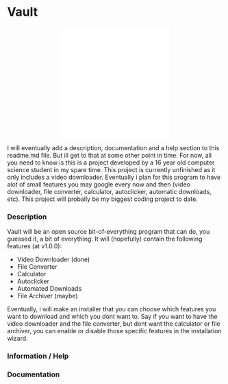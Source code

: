 # Vault #

<p align="center">
  <img src="https://github.com/BritishSpuds/Vault/blob/main/Assets/Icons/iconWhite256px.png?raw=true" alt="Vault Logo"/>
</p>

I will eventually add a description, documentation and a help section to this readme.md file. But ill get to that at some other point in time. For now, all you need to know is this is a project developed by a 16 year old computer science student in my spare time. This project is currently unfinished as it only includes a video downloader. Eventually i plan for this program to have alot of small features you may google every now and then (video downloader, file converter, calculator, autoclicker, automatic downloads, etc). This project will probally be my biggest coding project to date.

### Description ###
Vault will be an open source bit-of-everything program that can do, you guessed it, a bit of everything. It will (hopefully) contain the following features (at v1.0.0):
- Video Downloader (done)
- File Converter
- Calculator
- Autoclicker
- Automated Downloads
- File Archiver (maybe)

Eventually, i will make an installer that you can choose which features you want to download and which you dont want to. Say if you want to have the video downloader and the file converter, but dont want the calculator or file archiver, you can enable or disable those specific features in the installation wizard.

### Information / Help ###

### Documentation ###
